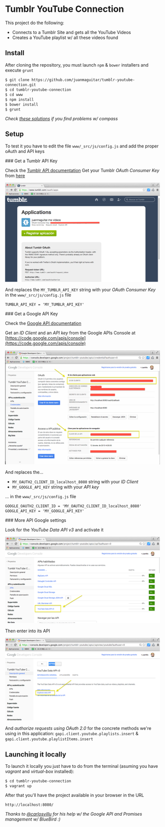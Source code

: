 # Tumblr YouTube Connection

This project do the following:

- Connects to a Tumblr Site and gets all the YouTube Videos
- Creates a YouTube playlist w/ all these videos found

## Install

After cloning the repository, you must launch `npm` & `bower` installers and execute `grunt`

    $ git clone https://github.com/juanmaguitar/tumblr-youtube-connection.git
    $ cd tumblr-youtube-connection
    $ cd www
    $ npm install
    $ bower install
    $ grunt

_Check [these solutions](http://stackoverflow.com/questions/23042166/grunt-contrib-sass-not-working-with-compass) if you find problems w/ compass_

## Setup

To test it you have to edit the file `www/_src/js/config.js` and add the proper oAuth and API keys

### Get a Tumblr API Key

Check the [Tumblr API documentation](https://www.tumblr.com/docs/en/api/v2#auth) 
Get your Tumblr _OAuth Consumer Key_ from [here](https://www.tumblr.com/oauth/apps)

![Tumblr API Key](www/img/tumblr_API.png)

And replaces the `MY_TUMBLR_API_KEY` string with your _OAuth Consumer Key_  in the `www/_src/js/config.js` file

    TUMBLR_API_KEY = 'MY_TUMBLR_API_KEY'

### Get a Google API Key

Check the [Google API documentation](https://developers.google.com/api-client-library/javascript/features/authentication) 

Get an _ID Client_ and an _API key_ from the Google APIs Console at [https://code.google.com/apis/console](https://code.google.com/apis/console)

![Google API Key](www/img/google_API.png) 

And replaces the...

- `MY_OAUTH2_CLIENT_ID_localhost_8080` string with your _ID Client_ 
- `MY_GOOGLE_API_KEY` string with your _API key_ 

... in the `www/_src/js/config.js` file

    GOOGLE_OAUTH2_CLIENT_ID = 'MY_OAUTH2_CLIENT_ID_localhost_8080'
    GOOGLE_API_KEY = 'MY_GOOGLE_API_KEY'

### More API Google settings

Look for the _YouTube Data API v3_ and activate it 

![YouTube API activation](www/img/youtube_api_activation.png) 

Then enter into its API 

![YouTube API exploration](www/img/youtube_api_explore.png) 

And _authorize requests using OAuth 2.0_ for the concrete methods we're using in this application: `gapi.client.youtube.playlists.insert` & `gapi.client.youtube.playlistItems.insert`


## Launching it locally

To launch it locally you just have to do from the terminal (asuming you have _vagrant_ and _virtual-box_ installed):

    $ cd tumblr-youtube-connection
    $ vagrant up

After that you'll have the project available in your browser in the URL

    http://localhost:8080/


_Thanks to [@carlosvillu](https://github.com/carlosvillu) for his help w/ the Google API and Promises management w/ BlueBird :)_ 
